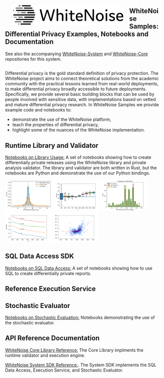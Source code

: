 <a href="https://www.linkedin.com/pulse/microsoft-harvards-institute-quantitative-social-science-john-kahan/"><img src="images/WhiteNoise Logo/SVG/Full_color.svg" align="left" height="65" vspace="8" hspace="18"></a>
## WhiteNoise Samples: Differential Privacy Examples, Notebooks and Documentation
See also the accompanying [WhiteNoise-System](https://github.com/opendifferentialprivacy/whitenoise-system) and [WhiteNoise-Core](https://github.com/opendifferentialprivacy/whitenoise-core) repositories for this system.

##

Differential privacy is the gold standard definition of privacy protection.  The WhiteNoise project aims to connect theoretical solutions from the academic community with the practical lessons learned from real-world deployments, to make differential privacy broadly accessible to future deployments.  Specifically, we provide several basic building blocks that can be used by people involved with sensitive data, with implementations based on vetted and mature differential privacy research.  In WhiteNoise Samples we provide example code and notebooks to:
* demonstrate the use of the WhiteNoise platform, 
* teach the properties of differential privacy, 
* highlight some of the nuances of the WhiteNoise implementation.

## Runtime Library and Validator
[Notebooks on Library Usage:](https://github.com/opendifferentialprivacy/whitenoise-samples/tree/master/analysis) A set of notebooks showing how to create differentially private releases using the WhiteNoise library and private analysis validator.  The library and validator are both written in Rust, but the notebooks are Python and demonstrate the use of our Python bindings.

[<img src="images/figs/plugin_mean_comparison.png" alt="Relative error distributions" height="100">](https://github.com/opendifferentialprivacy/whitenoise-samples/tree/master/analysis)
[<img src="images/figs/example_size.png" alt="Release box plots" height="100">](https://github.com/opendifferentialprivacy/whitenoise-samples/tree/master/analysis)
[<img src="images/figs/example_education.png" alt="Histogram releases" height="100">](https://github.com/opendifferentialprivacy/whitenoise-samples/tree/master/analysis)
[<img src="images/figs/example_utility.png" alt="Utility simulations" height="100">](https://github.com/opendifferentialprivacy/whitenoise-samples/tree/master/analysis)
[<img src="images/figs/example_simulations.png" alt="Bias simulations" height="100">](https://github.com/opendifferentialprivacy/whitenoise-samples/tree/master/analysis)

## SQL Data Access SDK

[Notebooks on SQL Data Access:](https://github.com/opendifferentialprivacy/whitenoise-samples/tree/master/data) A set of notebooks showing how to use SQL to create differentially private reports.

## Reference Execution Service

## Stochastic Evaluator

[Notebooks on Stochastic Evaluation:](https://github.com/opendifferentialprivacy/whitenoise-samples/tree/master/evaluator) Notebooks demonstrating the use of the stochastic evaluator.

## API Reference Documentation

[WhiteNoise Core Library Reference:](https://opendifferentialprivacy.github.io/whitenoise-core/) The Core Library implments the runtime validator and execution engine.

[WhiteNoise System SDK Reference:](https://opendifferentialprivacy.github.io/whitenoise-samples/docs/api/system/). The System SDK implements the SQL Data Access, Execution Service, and Stochastic Evaluator.
